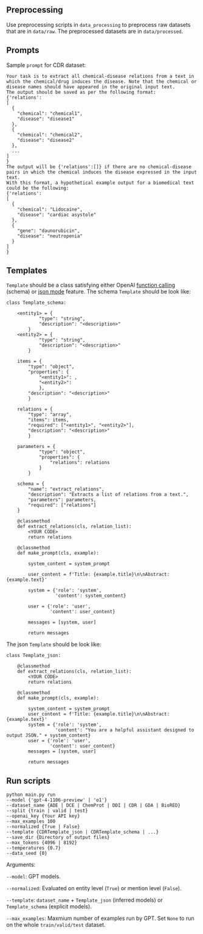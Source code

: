 ## Preprocessing

Use preprocessing scripts in `data_processing` to preprocess raw datasets that are in `data/raw`. The preprocessed datasets are in `data/processed`.

## Prompts

Sample `prompt` for CDR dataset:
```
Your task is to extract all chemical-disease relations from a text in which the chemical/drug induces the disease. Note that the chemical or disease names should have appeared in the original input text.
The output should be saved as per the following format:
{'relations':
[
  {
    "chemical": "chemical1",
    "disease": "disease1"
  },
  {
    "chemical": "chemical2",
    "disease": "disease2"
  },
  ...
]
}
The output will be {'relations':[]} if there are no chemical-disease pairs in which the chemical induces the disease expressed in the input text.
With this format, a hypothetical example output for a biomedical text could be the following:
{'relations':
[
  {
    "chemical": "Lidocaine",
    "disease": "cardiac asystole"
  },
  {
    "gene": "daunorubicin",
    "disease": "neutropenia"
  }
]
}
```
## Templates
`Template` should be a class satisfying either OpenAI [function calling](https://platform.openai.com/docs/guides/function-calling) (schema) or [json mode](https://platform.openai.com/docs/guides/text-generation/json-mode) feature.
The schema `Template` should be look like:
```
class Template_schema:
        
    <entity1> = {
            "type": "string",
            "description": "<description>"
        }
    <entity2> = {
            "type": "string",
            "description": "<description>"
        }
    
    items = {
        "type": "object",
        "properties": {
            "<entity1>": ,
            "<entity2>": 
            },
        "description": "<description>"
        }
    
    relations = {
        "type": "array",
        "items": items,
        "required": ["<entity1>", "<entity2>"],
        "description": "<description>"
        }
    
    parameters = {
            "type": "object",
            "properties": {
                "relations": relations
            }
        }

    schema = {
        "name": "extract_relations",
        "description": "Extracts a list of relations from a text.",
        "parameters": parameters,
        "required": ["relations"]
    }

    @classmethod
    def extract_relations(cls, relation_list):
        <YOUR CODE>
        return relations
    
    @classmethod
    def make_prompt(cls, example):
        
        system_content = system_prompt
        
        user_content = f'Title: {example.title}\n\nAbstract: {example.text}'
        
        system = {'role': 'system',
                  'content': system_content}
        
        user = {'role': 'user',
                'content': user_content}
        
        messages = [system, user]

        return messages

```
The json `Template` should be look like:
```
class Template_json:

    @classmethod
    def extract_relations(cls, relation_list):
        <YOUR CODE>
        return relations
    
    @classmethod
    def make_prompt(cls, example):
        
        system_content = system_prompt
        user_content = f'Title: {example.title}\n\nAbstract: {example.text}'
        system = {'role': 'system',
                  'content': "You are a helpful assistant designed to output JSON." + system_content}
        user = {'role': 'user',
                'content': user_content}
        messages = [system, user]

        return messages
```



## Run scripts

```
python main.py run
--model {'gpt-4-1106-preview' | 'o1'}
--dataset_name {ADE | DCE | ChemProt | DDI | CDR | GDA | BioRED}
--split {train | valid | test}
--openai_key {Your API key}
--max_examples 100
--normalized {True | False}
--template {CDRTemplate_json | CDRTemplate_schema | ...}
--save_dir {Directory of output files}
--max_tokens {4096 | 8192}
--temperatures {0.7}
--data_seed {0}
```

Arguments:

`--model`: GPT models.

`--normalized`: Evaluated on entity level (`True`) or mention level (`False`).

`--template`: `dataset_name` + `Template_json` (inferred models) or `Template_schema` (explicit models). 

`--max_examples`: Maxmium number of examples run by GPT. Set `None` to run on the whole `train/valid/test` dataset.
